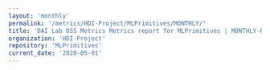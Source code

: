 ```yaml
---
layout: 'monthly'
permalink: '/metrics/HDI-Project/MLPrimitives/MONTHLY/'
title: 'DAI Lab OSS Metrics Metrics report for MLPrimitives | MONTHLY-REPORT-2020-05-01'
organization: 'HDI-Project'
repository: 'MLPrimitives'
current_date: '2020-05-01'
---
```

